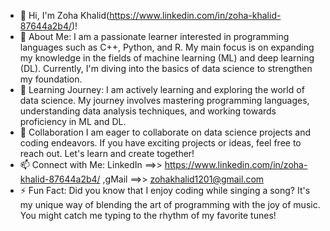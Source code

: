- 👋 Hi, I'm Zoha Khalid(https://www.linkedin.com/in/zoha-khalid-87644a2b4/)!
- 👀 About Me:
      I am a passionate learner interested in programming languages such as C++, Python, and R.
      My main focus is on expanding my knowledge in the fields of machine learning (ML) and deep learning (DL).
      Currently, I'm diving into the basics of data science to strengthen my foundation.
- 🌱 Learning Journey:
      I am actively learning and exploring the world of data science.
      My journey involves mastering programming languages, understanding data analysis techniques, and working towards proficiency in ML and DL.
- 💞️ Collaboration
      I am eager to collaborate on data science projects and coding endeavors.
      If you have exciting projects or ideas, feel free to reach out. Let's learn and create together!
- 📫 Connect with Me:
      LinkedIn ==>> https://www.linkedin.com/in/zoha-khalid-87644a2b4/
      ,gMail    ==>> zohakhalid1201@gmail.com
- ⚡ Fun Fact:
      Did you know that I enjoy coding while singing a song? It's my unique way of blending the art of programming with the joy of music. You might catch me typing to the rhythm of my favorite tunes!

<!---
ZohaKhalid12/ZohaKhalid12 is a ✨ special ✨ repository because its `README.md` (this file) appears on your GitHub profile.
You can click the Preview link to take a look at your changes.
--->
